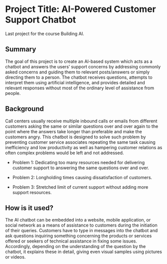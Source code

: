 # Project Title: AI-Powered Customer Support Chatbot

Last project for the course Building AI.

## Summary

The goal of this project is to create an AI-based system which acts as a chatbot and answers the users’ support concerns by addressing commonly asked concerns and guiding them to relevant posts/answers or simply directing them to a person. The chatbot receives questions, attempts to interpret them using artificial intelligence, and provides detailed and relevant responses without most of the ordinary level of assistance from people.

## Background

Call centers usually receive multiple inbound calls or emails from different customers asking the same or similar questions over and over again to the point where the answers take longer than preferable and make the customers angry. This chatbot is designed to solve such problem by preventing customer service associates repeating the same task causing inefficiency and low productivity as well as hampering customer relations as often complex problems would be left and not addressed.

- Problem 1: Dedicating too many resources needed for delivering customer support to answering the same questions over and over.

- Problem 2: Longholding times causing dissatisfaction of customers.

- Problem 3: Stretched limit of current support without adding more support resources.

## How is it used?

The AI chatbot can be embedded into a website, mobile application, or social network as a means of assistance to customers during the initiation of their queries. Customers have to type in messages into the chatbot and ask questions inquiring something concerning the products or services offered or seekers of technical assistance in fixing some issues. Accordingly, depending on the understanding of the question by the chatbot, it explains these in detail, giving even visual samples using pictures or videos.
